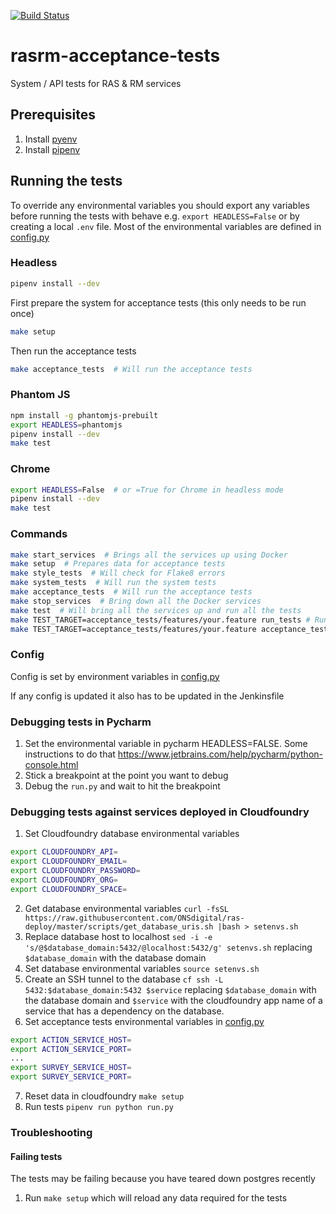 [![Build Status](https://travis-ci.org/ONSdigital/rasrm-acceptance-tests.svg?branch=master)](https://travis-ci.org/ONSdigital/rasrm-acceptance-tests)

# rasrm-acceptance-tests
System / API tests for RAS & RM services

## Prerequisites
1. Install [pyenv](https://github.com/pyenv/pyenv)
1. Install [pipenv](https://github.com/pypa/pipenv)


## Running the tests

To override any environmental variables you should export any variables before running the tests with behave e.g. `export HEADLESS=False` or by creating a local `.env` file. Most of the environmental variables are defined in [config.py](config.py)

### Headless
```bash
pipenv install --dev
```

First prepare the system for acceptance tests (this only needs to be run once)
```bash
make setup
```
Then run the acceptance tests
```bash
make acceptance_tests  # Will run the acceptance tests
```


### Phantom JS
```bash
npm install -g phantomjs-prebuilt
export HEADLESS=phantomjs
pipenv install --dev
make test
```


### Chrome
```bash
export HEADLESS=False  # or =True for Chrome in headless mode
pipenv install --dev
make test
```


### Commands
```bash
make start_services  # Brings all the services up using Docker
make setup  # Prepares data for acceptance tests
make style_tests  # Will check for Flake8 errors
make system_tests  # Will run the system tests
make acceptance_tests  # Will run the acceptance tests
make stop_services  # Bring down all the Docker services
make test  # Will bring all the services up and run all the tests
make TEST_TARGET=acceptance_tests/features/your.feature run_tests # Runs a single feature file WITHOUT 'make setup' first
make TEST_TARGET=acceptance_tests/features/your.feature acceptance_tests # Runs a single feature file WITH 'make setup' first
```


### Config
Config is set by environment variables in [config.py](config.py)

If any config is updated it also has to be updated in the Jenkinsfile


### Debugging tests in Pycharm
1. Set the environmental variable in pycharm HEADLESS=FALSE. Some instructions to do that https://www.jetbrains.com/help/pycharm/python-console.html
1. Stick a breakpoint at the point you want to debug
1. Debug the `run.py` and wait to hit the breakpoint

### Debugging tests against services deployed in Cloudfoundry
1. Set Cloudfoundry database environmental variables
```bash
export CLOUDFOUNDRY_API=
export CLOUDFOUNDRY_EMAIL=
export CLOUDFOUNDRY_PASSWORD=
export CLOUDFOUNDRY_ORG=
export CLOUDFOUNDRY_SPACE=
```
2. Get database environmental variables `curl -fsSL  https://raw.githubusercontent.com/ONSdigital/ras-deploy/master/scripts/get_database_uris.sh |bash > setenvs.sh`
1. Replace database host to localhost `sed -i -e 's/@$database_domain:5432/@localhost:5432/g' setenvs.sh` replacing `$database_domain` with the database domain
1. Set database environmental variables `source setenvs.sh`
1. Create an SSH tunnel to the database `cf ssh -L 5432:$database_domain:5432 $service` replacing `$database_domain` with the database domain and `$service` with the 
cloudfoundry app name of a service that has a dependency on the database.
1. Set acceptance tests environmental variables in [config.py](config.py)
```bash
export ACTION_SERVICE_HOST=
export ACTION_SERVICE_PORT=
...
export SURVEY_SERVICE_HOST=
export SURVEY_SERVICE_PORT=
```
7. Reset data in cloudfoundry `make setup`
1. Run tests `pipenv run python run.py`

### Troubleshooting
#### Failing tests
The tests may be failing because you have teared down postgres recently
1. Run `make setup` which will reload any data required for the tests
